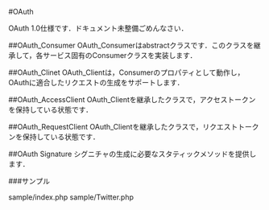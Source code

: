 #OAuth

OAuth 1.0仕様です．ドキュメント未整備ごめんなさい．

##OAuth_Consumer
OAuth_Consumerはabstractクラスです．このクラスを継承して，各サービス固有のConsumerクラスを実装します．

##OAuth_Clinet
OAuth_Clientは，Consumerのプロパティとして動作し，OAuthに適合したリクエストの生成をサポートします．

##OAuth_AccessClient
OAuth_Clientを継承したクラスで，アクセストークンを保持している状態です．

##OAuth_RequestClient
OAuth_Clientを継承したクラスで，リクエストトークンを保持している状態です．

##OAuth Signature
シグニチャの生成に必要なスタティックメソッドを提供します．

###サンプル

sample/index.php
sample/Twitter.php